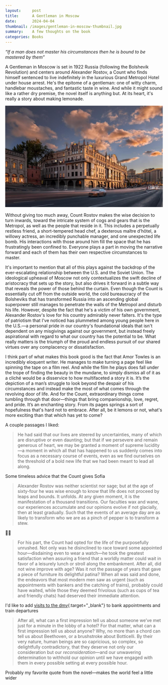 ```yaml
---
layout:     post
title:      A Gentleman in Moscow
date:       2024-04-04
thumbnail: /images/gentleman-in-moscow-thumbnail.jpg
summary:    A few thoughts on the book
categories: Books
---
```


*“If a man does not master his circumstances then he is bound to be mastered by them”*

A Gentleman in Moscow is set in 1922 Russia (following the Bolshevik Revolution) and centers around Alexander Rostov, a Count who finds himself sentenced to live indefinitely in the luxurious Grand Metropol Hotel under house arrest. He's the epitome of a gentleman: one of witty charm, handlebar moustaches, and fantastic taste in wine. And while it might sound like a rather dry premise, the novel itself is anything but. At its heart, it's really a story about making lemonade.

![The Metropol Hotel](/images/metropol-hotel.jpg)

Without giving too much away, Count Rostov makes the wise decision to turn inwards, toward the intricate system of cogs and gears that is the Metropol, as well as the people that reside in it. This includes a perpetually restless friend, a short-tempered head chef, a dexterous maître d’hôtel, a willowy actress, an incredibly punchable manager, and one unexpected life bomb. His interactions with those around him fill the space that he has frustratingly been confined to. Everyone plays a part in moving the narrative forward and each of them has their own respective circumstances to master.

It's important to mention that all of this plays against the backdrop of the ever-escalating relationship between the U.S. and the Soviet Union. The ideological upheaval of Moscow not only contextualizes the swift decline of aristocracy that sets up the story, but also drives it forward in a subtle way that reveals the power of those behind the curtain. Even though the Count is essentially cut off from the outside world, the cold bureaucracy of the Bolsheviks that has transformed Russia into an ascending global superpower still manages to penetrate the walls of the Metropol and disturb his life. However, despite the fact that he's a victim of his own government, Alexander Rostov's love for his country admirably never falters. It's the type of patriotism that I've noticed has plummeted among young people here in the U.S.—a personal pride in our country's foundational ideals that isn't dependent on any misgivings against our government, but instead freely aspirational with regard to what our country has the potential to be. What really matters is the triumph of the proud and endless pursuit of our shared virtues over any complacency or dissatisfaction.

I think part of what makes this book good is the fact that Amor Towles is an incredibly eloquent writer. He manages to make turning a page feel like spinning the tape on a film reel. And while the film he plays does fall under the trope of finding the beauty in the mundane, to simply dismiss all of it as a cliché would be a disservice to how multifaceted a story it is. It’s the depiction of a man’s struggle to look beyond the despair of his circumstances and instead make the most of what comes through the revolving door of life. And for the Count, extraordinary things come tumbling through that door—things that bring companionship, love, regret, and pride. It’s an enchanting story. From its pages springs a sort of hopefulness that's hard not to embrace. After all, be it lemons or not, what's more exciting than that which has yet to come?

A couple passages I liked:

> He had said that our lives are steered by uncertainties, many of which are disruptive or even daunting; but that if we persevere and remain generous of heart, we may be granted a moment of supreme lucidity—a moment in which all that has happened to us suddenly comes into focus as a necessary course of events, even as we find ourselves on the threshold of a bold new life that we had been meant to lead all along.


Some timeless advice that the Count gives Sofia


> Alexander Rostov was neither scientist nor sage; but at the age of sixty-four he was wise enough to know that life does not proceed by leaps and bounds. It unfolds. At any given moment, it is the manifestation of a thousand transitions. Our faculties wax and wane, our experiences accumulate and our opinions evolve if not glacially, then at least gradually. Such that the events of an average day are as likely to transform who we are as a pinch of pepper is to transform a stew.


👏👏


> For his part, the Count had opted for the life of the purposefully unrushed. Not only was he disinclined to race toward some appointed hour—disdaining even to wear a watch—he took the greatest satisfaction when assuring a friend that a worldly matter could wait in favor of a leisurely lunch or stroll along the embankment. After all, did not wine improve with age? Was it not the passage of years that gave a piece of furniture its delightful patina? When all was said and done, the endeavors that most modern men saw as urgent (such as appointments with bankers and the catching of trains), probably could have waited, while those they deemed frivolous (such as cups of tea and friendly chats) had deserved their immediate attention.


I'd like to add [visits to the dmv](https://www.youtube.com/watch?v=HHKwnUa3txo&t=64s){:target="_blank"} to bank appointments and train departures


> After all, what can a first impression tell us about someone we’ve met just for a minute in the lobby of a hotel? For that matter, what can a first impression tell us about anyone? Why, no more than a chord can tell us about Beethoven, or a brushstroke about Botticelli. By their very nature, human beings are so capricious, so complex, so delightfully contradictory, that they deserve not only our consideration but our *reconsideration*—and our unwavering determination to withhold our opinion until we have engaged with them in every possible setting at every possible hour.


Probably my favorite quote from the novel—makes the world feel a little wider

<style>
.side-image {
  float: right; 
  margin: 0 0 1em 1.5em;
  width: 45%;
  border-radius: 5px; 
}

.post-content {
  overflow: hidden; 
}